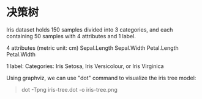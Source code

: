 # 决策树

Iris dataset holds 150 samples divided into 3 categories, and each containing 50 samples with 4 attributes and 1 label.

4 attributes (metric unit: cm)
Sepal.Length
Sepal.Width
Petal.Length
Petal.Width

1 label:
Categories: Iris Setosa, Iris Versicolour, or Iris Virginica

Using graphviz, we can use "dot" command to visualize the iris tree model:
> dot -Tpng iris-tree.dot -o iris-tree.png


